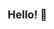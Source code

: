 ## Hello! 👋
<!--
**ray539/ray539** is a ✨ _special_ ✨ repository because its `README.md` (this file) appears on your GitHub profile.

## 💼 About Me
I am Ray. I am from Auckland, New Zealand, currently pursuing a degree in Software Engineering / Mathematics at the University of New South Wales.
- 💡 Interested in: anything and everything!
- 🌱 Currently learning: AWS cloud computing
- 📫 Reach me at: [raywang2003@gmail.com](mailto:raywang2003@gmail.com] or [LinkedIn profile][https://www.linkedin.com/in/ray-wang-0918b6276/]
- ⚡ Fun fact: My favourite animal is the Panda

## 🧰 Tech Stack
![Python](https://img.shields.io/badge/Code-Python-informational?style=flat&logo=python&logoColor=white&color=2bbc8a)
![Node.js](https://img.shields.io/badge/Runtime-Node.js-informational?style=flat&logo=node.js&logoColor=white&color=339933)
![JavaScript](https://img.shields.io/badge/Code-JavaScript-informational?style=flat&logo=javascript&logoColor=white&color=f1e05a)
![TypeScript](https://img.shields.io/badge/Code-TypeScript-informational?style=flat&logo=typescript&logoColor=white&color=3178c6)
![React](https://img.shields.io/badge/Framework-React-informational?style=flat&logo=react&logoColor=white&color=61dafb)
![Java](https://img.shields.io/badge/Code-Java-informational?style=flat&logo=openjdk&logoColor=white&color=007396)
![C++](https://img.shields.io/badge/Code-C++-informational?style=flat&logo=c%2B%2B&logoColor=white&color=00599C)

